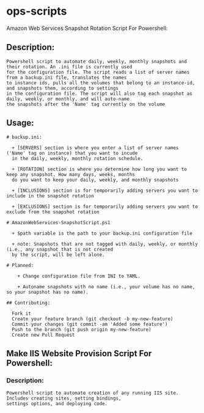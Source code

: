 ops-scripts
===========

Amazon Web Services Snapshot Rotation Script For Powershell:
  
  Description:
  ------------
  
    Powershell script to automate daily, weekly, monthly snapshots and their rotation. An .ini file is currently used
    for the configuration file. The script reads a list of server names from a backup.ini file, translates the names
    to instance ids, pulls all the volumes that belong to an instance-id, and snapshots them, according to settings
    in the configuration file. The script will also tag each snapshot as daily, weekly, or monthly, and will auto-name
    the snapshots after the 'Name' tag currently on the volume
    
  ## Usage:
  
    # backup.ini:
    
      + [SERVERS] section is where you enter a list of server names ('Name' tag on instance) that you want to incude
      in the daily, weekly, monthly rotation schedule. 
      
      + [ROTATION] section is where you determine how long you want to keep any snapshot. How many days, weeks, months
      do you want to keep your daily, weekly, and monthly snapshots
      
      + [INCLUSIONS] section is for temporarily adding servers you want to include in the snapshot rotation
      
      + [EXCLUSIONS] section is for temporarily adding servers you want to exclude from the snapshot rotation
      
    # AmazonWebServices-SnapshotScript.ps1
    
      + $path variable is the path to your backup.ini configuration file
      
      + note: Snapshots that are not tagged with daily, weekly, or monthly (i.e., any snapshot that is not created
      by the script, will be left alone. 
      
    # Planned:
    
        + Change configuration file from INI to YAML.
        
        + Autoname snapshots with no name (i.e., your volume has no name, so your snapshot has no name). 
        
    ## Contributing:

      Fork it
      Create your feature branch (git checkout -b my-new-feature)
      Commit your changes (git commit -am 'Added some feature')
      Push to the branch (git push origin my-new-feature)
      Create new Pull Request
    
## Make IIS Website Provision Script For Powershell:

  ### Description:
  
    Powershell script to automate creation of any running IIS site. Includes creating sites, setting bindings,
    settings options, and deploying code. 
               
